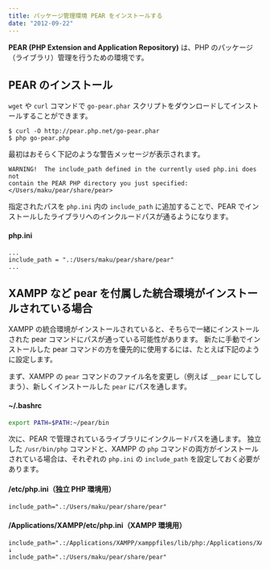 ```yaml
---
title: パッケージ管理環境 PEAR をインストールする
date: "2012-09-22"
---
```


**PEAR (PHP Extension and Application Repository)** は、PHP のパッケージ（ライブラリ）管理を行うための環境です。


PEAR のインストール
----

`wget` や `curl` コマンドで `go-pear.phar` スクリプトをダウンロードしてインストールすることができます。

~~~
$ curl -O http://pear.php.net/go-pear.phar
$ php go-pear.php
~~~

最初はおそらく下記のような警告メッセージが表示されます。

~~~
WARNING!  The include_path defined in the currently used php.ini does not
contain the PEAR PHP directory you just specified:
</Users/maku/pear/share/pear>
~~~

指定されたパスを `php.ini` 内の `include_path` に追加することで、PEAR でインストールしたライブラリへのインクルードパスが通るようになります。

#### php.ini

~~~
...
include_path = ".:/Users/maku/pear/share/pear"
...
~~~


XAMPP など pear を付属した統合環境がインストールされている場合
----

XAMPP の統合環境がインストールされていると、そちらで一緒にインストールされた pear コマンドにパスが通っている可能性があります。
新たに手動でインストールした pear コマンドの方を優先的に使用するには、たとえば下記のように設定します。

まず、XAMPP の `pear` コマンドのファイル名を変更し（例えば `__pear` にしてしまう）、新しくインストールした `pear` にパスを通します。

#### ~/.bashrc

~~~ bash
export PATH=$PATH:~/pear/bin
~~~

次に、PEAR で管理されているライブラリにインクルードパスを通します。
独立した `/usr/bin/php` コマンドと、XAMPP の `php` コマンドの両方がインストールされている場合は、それぞれの `php.ini` の `include_path` を設定しておく必要があります。

#### /etc/php.ini（独立 PHP 環境用）

~~~
include_path=".:/Users/maku/pear/share/pear"
~~~

#### /Applications/XAMPP/etc/php.ini（XAMPP 環境用）

~~~
include_path=".:/Applications/XAMPP/xamppfiles/lib/php:/Applications/XAMPP/xamppfiles/lib/php/pear"
↓
include_path=".:/Users/maku/pear/share/pear"
~~~

